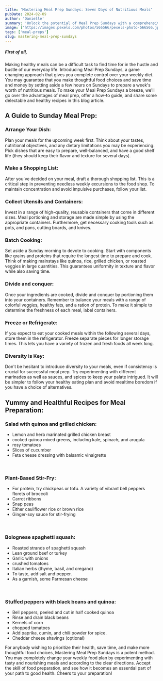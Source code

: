 ```yaml
---
title: 'Mastering Meal Prep Sundays: Seven Days of Nutritious Meals'
pubDate: 2024-02-09
author: 'Danielle'
summary: 'Unlock the potential of Meal Prep Sundays with a comprehensive guide to nutritious meals for the week ahead.'
image: ['https://images.pexels.com/photos/566566/pexels-photo-566566.jpeg?auto=compress&cs=tinysrgb&w=1260&h=750&dpr=1']
tags: ['meal-preps']
slug: mastering-meal-prep-sundays
---
```



##### First of all,

Making healthy meals can be a difficult task to find time for in the hustle and bustle of our everyday life. Introducing Meal Prep Sundays, a game changing approach that gives you complete control over your weekly diet. You may guarantee that you make thoughtful food choices and save time and money by setting aside a few hours on Sundays to prepare a week's worth of nutritious meals. To make your Meal Prep Sundays a breeze, we'll go over the advantages of meal prep, offer a how-to guide, and share some delectable and healthy recipes in this blog article.

## A Guide to Sunday Meal Prep:

### Arrange Your Dish:
Plan your meals for the upcoming week first. Think about your tastes, nutritional objectives, and any dietary limitations you may be experiencing. Pick dishes that are easy to prepare, well-balanced, and have a good shelf life (they should keep their flavor and texture for several days).

### Make a Shopping List:
 After you've decided on your meal, draft a thorough shopping list. This is a critical step in preventing needless weekly excursions to the food shop. To maintain concentration and avoid impulsive purchases, follow your list.

### Collect Utensils and Containers: 
Invest in a range of high-quality, reusable containers that come in different sizes. Meal portioning and storage are made simple by using the appropriate containers. Furthermore, get necessary cooking tools such as pots, and pans, cutting boards, and knives.

### Batch Cooking:
Set aside a Sunday morning to devote to cooking. Start with components like grains and proteins that require the longest time to prepare and cook. Think of making mainstays like quinoa, rice, grilled chicken, or roasted veggies in large quantities. This guarantees uniformity in texture and flavor while also saving time.

### Divide and conquer:
Once your ingredients are cooked, divide and conquer by portioning them into your containers. Remember to balance your meals with a range of colorful veggies, healthy fats, and a ration of protein. To make it simple to determine the freshness of each meal, label containers.

### Freeze or Refrigerate:
If you expect to eat your cooked meals within the following several days, store them in the refrigerator. Freeze separate pieces for longer storage times. This lets you have a variety of frozen and fresh foods all week long.

### Diversity is Key:
Don't be hesitant to introduce diversity to your meals, even if consistency is crucial for successful meal prep. Try experimenting with different marinades as well as sauces, and spices to keep your palate intrigued. It will be simpler to follow your healthy eating plan and avoid mealtime boredom if you have a choice of alternatives.

## Yummy and Healthful Recipes for Meal Preparation:  


### Salad with quinoa and grilled chicken:
- Lemon and herb marinated grilled chicken breast
- cooked quinoa mixed greens, including kale, spinach, and arugula
- rosy tomatoes
- Slices of cucumber
- Feta cheese dressing with balsamic vinaigrette  
<br></br>
### Plant-Based Stir-Fry:
- For protein, try chickpeas or tofu. A variety of vibrant bell peppers florets of broccoli
- Carrot ribbons
- Snap peas
- Either cauliflower rice or brown rice
- Ginger-soy sauce for stir-frying  
<br></br>
### Bolognese spaghetti squash:
- Roasted strands of spaghetti squash
- Lean ground beef or turkey
- Garlic with onions
- crushed tomatoes
- Italian herbs (thyme, basil, and oregano)
- To taste, add salt and pepper.
- As a garnish, some Parmesan cheese  
<br></br>
### Stuffed peppers with black beans and quinoa:
- Bell peppers, peeled and cut in half cooked quinoa
- Rinse and drain black beans
- Kernels of corn
- chopped tomatoes
- Add paprika, cumin, and chili powder for spice.
- Cheddar cheese shavings (optional)  

For anybody wishing to prioritize their health, save time, and make more thoughtful food choices, Mastering Meal Prep Sundays is a potent method. You may completely change your weekly food plan by experimenting with tasty and nourishing meals and according to the clear directions. Accept the skill of food preparation, and see how it becomes an essential part of your path to good health. Cheers to your preparation! 